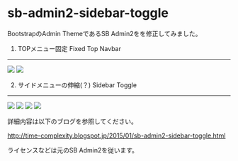sb-admin2-sidebar-toggle
==================

BootstrapのAdmin ThemeであるSB Admin2をを修正してみました。

1. TOPメニュー固定 Fixed Top Navbar
-------------------
<img border="0" src="http://4.bp.blogspot.com/-gnXKalQ_l1I/VLXldKQBJxI/AAAAAAAAAV0/RhUx0raNyhI/s1600/fixed-top-navbar1.png"/>
<img border="0" src="http://3.bp.blogspot.com/-ipf9O5tCQ9E/VLXlgrHX0hI/AAAAAAAAAV8/K7SYxN9d-As/s1600/fixed-top-navbar2.png"/>


2. サイドメニューの伸縮(？) Sidebar Toggle
-------------------
<img border="0" src="http://4.bp.blogspot.com/-gnXKalQ_l1I/VLXldKQBJxI/AAAAAAAAAV0/RhUx0raNyhI/s1600/fixed-top-navbar1.png"/>

<img border="0" src="http://1.bp.blogspot.com/-wXl5jmwA1oc/VLXlgiuRY1I/AAAAAAAAAWE/tefMEEJfn8k/s1600/sidebar-toggle1.png"/>

<img border="0" src="http://2.bp.blogspot.com/-zwPVe3tr6rs/VLXlggRFArI/AAAAAAAAAWA/4FsUQ78PUgI/s1600/sidebar-toggle2.png">

<img border="0" src="http://1.bp.blogspot.com/-gTrylN1KsZs/VLXliOMjkoI/AAAAAAAAAWM/UJYdM-AwQmc/s1600/sidebar-toggle3.png">


詳細内容は以下のブログを参照してください。

<a href="http://time-complexity.blogspot.jp/2015/01/sb-admin2-sidebar-toggle.html" target="_blank">
http://time-complexity.blogspot.jp/2015/01/sb-admin2-sidebar-toggle.html</a>


ライセンスなどは元のSB Admin2を従います。


